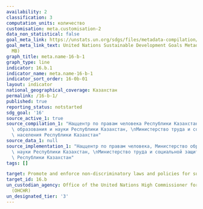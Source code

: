 ```yaml
---
availability: 2
classification: 3
computation_units: количество
customisation: meta.customisation-2
data_non_statistical: false
goal_meta_link: https://unstats.un.org/sdgs/files/metadata-compilation/Metadata-Goal-10.pdf
goal_meta_link_text: United Nations Sustainable Development Goals Metadata (PDF 4.0
  MB)
graph_title: meta.name-16-b-1
graph_type: line
indicator: 16.b.1
indicator_name: meta.name-16-b-1
indicator_sort_order: 16-0b-01
layout: indicator
national_geographical_coverage: Казахстан
permalink: /16-b-1/
published: true
reporting_status: notstarted
sdg_goal: '16'
source_active_1: true
source_compilation_1: "Наццентр по правам человека Республики Казахстан, Министерство\
  \ образования и науки Республики Казахстан, \nМинистерство труда и социальной защиты\
  \ населения Республики Казахстан"
source_data_1: null
source_implementation_1: "Наццентр по правам человека, Министерство образования и\
  \ науки Республики Казахстан, \nМинистерство труда и социальной защиты населения\
  \ Республики Казахстан"
tags: []

target: Promote and enforce non-discriminatory laws and policies for sustainable development
target_id: 16.b
un_custodian_agency: Office of the United Nations High Commissioner for Human Rights
  (OHCHR)
un_designated_tier: '3'
---
```

